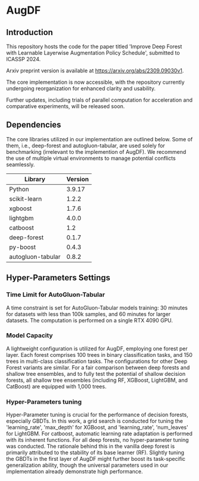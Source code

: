 # AugDF
## Introduction
This repository hosts the code for the paper titled 'Improve Deep Forest with Learnable Layerwise Augmentation Policy Schedule', submitted to ICASSP 2024.

Arxiv preprint version is available at https://arxiv.org/abs/2309.09030v1.

The core implementation is now accessible, with the repository currently undergoing reorganization for enhanced clarity and usability.

Further updates, including trials of parallel computation for acceleration and comparative experiments, will be released soon.

## Dependencies
The core libraries utilized in our implementation are outlined below. Some of them, i.e., deep-forest and autogluon-tabular, are used solely for benchmarking (irrelevant to the implemention of AugDF). We recommend the use of multiple virtual environments to manage potential conflicts seamlessly.

| Library             | Version |
|---------------------|---------|
| Python              | 3.9.17  |
| scikit-learn        | 1.2.2   |
| xgboost             | 1.7.6   |
| lightgbm            | 4.0.0   |
| catboost            | 1.2     |
| deep-forest         | 0.1.7   |
| py-boost            | 0.4.3   |
| autogluon-tabular   | 0.8.2   |

## Hyper-Parameters Settings
### Time Limit for AutoGluon-Tabular
A time constraint is set for AutoGluon-Tabular models training: 30 minutes for datasets with less than 100k samples, and 60 minutes for larger datasets. The computation is performed on a single RTX 4090 GPU.

### Model Capacity
A lightweight configuration is utilized for AugDF, employing one forest per layer. Each forest comprises 100 trees in binary classification tasks, and 150 trees in multi-class classification tasks. The configurations for other Deep Forest variants are similar. For a fair comparison between deep forests and shallow tree ensembles, and to fully test the potential of shallow decision forests, all shallow tree ensembles (including RF, XGBoost, LightGBM, and CatBoost) are equipped with 1,000 trees.

### Hyper-Parameters tuning
Hyper-Parameter tuning is crucial for the performance of decision forests, especially GBDTs. In this work, a grid search is conducted for tuning the 'learning_rate', 'max_depth' for XGBoost, and 'learning_rate', 'num_leaves' for LightGBM. For catboost, automatic learning rate adaptation is performed with its inherent functions. For all deep forests, no hyper-parameter tuning was conducted. The rationale behind this in the vanilla deep forest is primarily attributed to the stability of its base learner (RF). Slightly tuning the GBDTs in the first layer of AugDF might further boost its task-specific generalization ability, though the universal parameters used in our implementation already demonstrate high performance.
